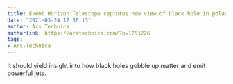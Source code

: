 ```yaml
---
title: Event Horizon Telescope captures new view of black hole in polarized light
date: "2021-03-24 17:50:13"
author: Ars Technica
authorlink: https://arstechnica.com/?p=1751226
tags:
- Ars-Technica
---
```

It should yield insight into how black holes gobble up matter and emit powerful jets.